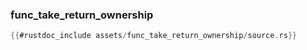 ### func_take_return_ownership

```rust
{{#rustdoc_include assets/func_take_return_ownership/source.rs}}
```
<div class="flex-container vis_block" style="position:relative; margin-left:-75px; margin-right:-75px; display: none;">
	<object type="image/svg+xml" class="func_take_return_ownership code_panel" data="assets/func_take_return_ownership/vis_code.svg"></object>
	<object type="image/svg+xml" class="func_take_return_ownership tl_panel" data="assets/func_take_return_ownership/vis_timeline.svg" style="width: auto;" onmouseenter="helpers(func_take_return_ownership)"></object>
</div>